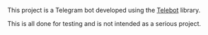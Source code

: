 This project is a Telegram bot developed using the [Telebot](https://github.com/eternnoir/pyTelegramBotAPI) library.

This is all done for testing and is not intended as a serious project.
